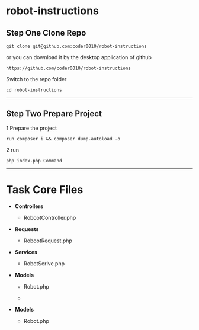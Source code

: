 # robot-instructions

## Step One Clone Repo

    git clone git@github.com:coder0010/robot-instructions

or you can download it by the desktop application of github

    https://github.com/coder0010/robot-instructions

Switch to the repo folder

    cd robot-instructions

---
## Step Two Prepare Project

1 Prepare the project

    run composer i && composer dump-autoload -o

2 run

    php index.php Command

---
# Task Core Files
* **Controllers**
  * RobootController.php 

* **Requests**
  * RobootRequest.php

* **Services**
  * RobotSerive.php

* **Models**
  * Robot.php
 
  * 
* **Models**
  * Robot.php

